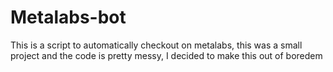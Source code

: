 # Metalabs-bot
This is a script to automatically checkout on metalabs, this was a small project and the code is pretty messy, I decided to make this out of boredem 

